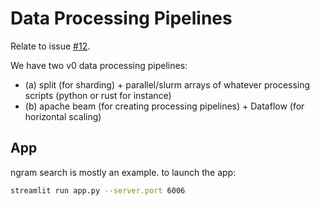 # Data Processing Pipelines

Relate to issue [#12](https://github.com/huggingface/m4/issues/12).

We have two v0 data processing pipelines:
- (a) split (for sharding) + parallel/slurm arrays of whatever processing scripts (python or rust for instance)
- (b) apache beam (for creating processing pipelines) + Dataflow (for horizontal scaling)

## App

ngram search is mostly an example.
to launch the app:
```bash
streamlit run app.py --server.port 6006
```
